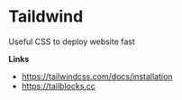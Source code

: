 # Taildwind
Useful CSS to deploy website fast

**Links**   
- https://tailwindcss.com/docs/installation 
- https://tailblocks.cc 

